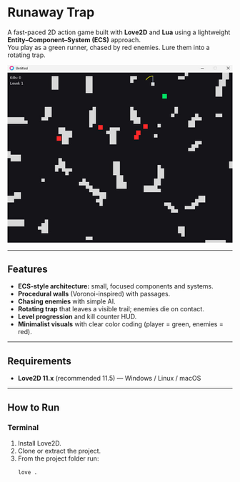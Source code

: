 # Runaway Trap 
A fast-paced 2D action game built with **Love2D** and **Lua** using a lightweight **Entity–Component–System (ECS)** approach.  
You play as a green runner, chased by red enemies. Lure them into a rotating trap. 

![Gameplay](src/images/gameImage.png)

---

## Features
- **ECS-style architecture:** small, focused components and systems.
- **Procedural walls** (Voronoi-inspired) with passages.
- **Chasing enemies** with simple AI.
- **Rotating trap** that leaves a visible trail; enemies die on contact.
- **Level progression** and kill counter HUD.
- **Minimalist visuals** with clear color coding (player = green, enemies = red).

---

## Requirements
- **Love2D 11.x** (recommended 11.5) — Windows / Linux / macOS

---

## How to Run

### Terminal
1. Install Love2D.
2. Clone or extract the project.
3. From the project folder run:
   ```bash
   love .
